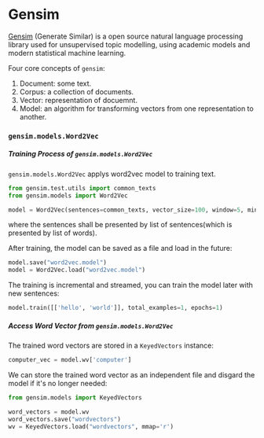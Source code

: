 # Gensim

[Gensim](https://radimrehurek.com/gensim/) (Generate Similar) is a open source natural language processing library used for unsupervised topic modelling,  using academic models and modern statistical machine learning.

Four core concepts of `gensim`:

1. Document: some text.
2. Corpus: a collection of documents.
3. Vector: representation of docuemnt.
4. Model: an algorithm for transforming vectors from one representation to another.





### `gensim.models.Word2Vec`

##### Training Process of `gensim.models.Word2Vec`

`gensim.models.Word2Vec` applys word2vec model to training text.

```python
from gensim.test.utils import common_texts
from gensim.models import Word2Vec

model = Word2Vec(sentences=common_texts, vector_size=100, window=5, min_count=1, workers=4)
```

where the sentences shall be presented by list of sentences(which is presented by list of words).

After training, the model can be saved as a file and load in the future:

```python
model.save("word2vec.model")
model = Word2Vec.load("word2vec.model")
```

The training is incremental and streamed, you can train the model later with new sentences:

```python
model.train([['hello', 'world']], total_examples=1, epochs=1)
```



##### Access Word Vector from `gensim.models.Word2Vec`

The trained word vectors are stored in a `KeyedVectors` instance:

```python
computer_vec = model.wv['computer']
```

We can store the trained word vector as an independent file and disgard the model if it's no longer needed:

```python
from gensim.models import KeyedVectors

word_vectors = model.wv
word_vectors.save("wordvectors")
wv = KeyedVectors.load("wordvectors", mmap='r')
```
